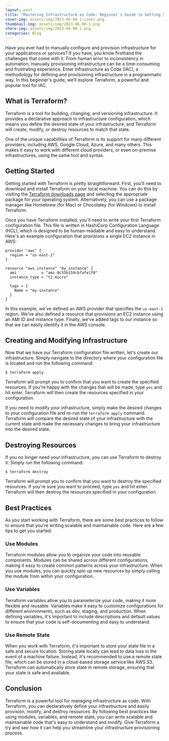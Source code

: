 ```yaml
---
layout: post
title: "Mastering Infrastructure as Code: Beginner's Guide to Getting Started with Terraform"
cover-img: assets/img/2023-06-08-1-cover.png
thumbnail-img: assets/img/2023-06-08-1.png
share-img: assets/img/2023-06-08-1.png
categories: Blog
---
```


Have you ever had to manually configure and provision infrastructure for your applications or services? If you have, you know firsthand the challenges that come with it. From human error to inconsistency in automation, manually provisioning infrastructure can be a time-consuming and frustrating experience. Enter Infrastructure as Code (IAC), a methodology for defining and provisioning infrastructure in a programmatic way. In this beginner's guide, we’ll explore Terraform, a powerful and popular tool for IAC.

## What is Terraform?

Terraform is a tool for building, changing, and versioning infrastructure. It provides a declarative approach to infrastructure configuration, which means you define the desired state of your infrastructure, and Terraform will create, modify, or destroy resources to match that state.

One of the unique capabilities of Terraform is its support for many different providers, including AWS, Google Cloud, Azure, and many others. This makes it easy to work with different cloud providers, or even on-premise infrastructures, using the same tool and syntax.

## Getting Started

Getting started with Terraform is pretty straightforward. First, you'll need to download and install Terraform on your local machine. You can do this by visiting the [Terraform downloads page](https://www.terraform.io/downloads.html) and selecting the appropriate package for your operating system. Alternatively, you can use a package manager like Homebrew (for Mac) or Chocolatey (for Windows) to install Terraform.

Once you have Terraform installed, you'll need to write your first Terraform configuration file. This file is written in HashiCorp Configuration Language (HCL), which is designed to be human-readable and easy to understand. Here's an example configuration that provisions a single EC2 instance in AWS:

```
provider "aws" {
  region = "us-east-1"
}

resource "aws_instance" "my_instance" {
  ami           = "ami-0c55b159cbfafe1f0"
  instance_type = "t2.micro"

  tags = {
    Name = "my-instance"
  }
}
```

In this example, we've defined an AWS provider that specifies the `us-east-1` region. We've also defined a resource that provisions an EC2 instance using an AMI ID and instance type. Finally, we've added tags to our instance so that we can easily identify it in the AWS console.

## Creating and Modifying Infrastructure

Now that we have our Terraform configuration file written, let's create our infrastructure. Simply navigate to the directory where your configuration file is located and run the following command:

```
$ terraform apply
```

Terraform will prompt you to confirm that you want to create the specified resources. If you're happy with the changes that will be made, type `yes` and hit enter. Terraform will then create the resources specified in your configuration.

If you need to modify your infrastructure, simply make the desired changes to your configuration file and re-run the `terraform apply` command. Terraform will compare the desired state of your infrastructure with the current state and make the necessary changes to bring your infrastructure into the desired state.

## Destroying Resources

If you no longer need your infrastructure, you can use Terraform to destroy it. Simply run the following command:

```
$ terraform destroy
```

Terraform will prompt you to confirm that you want to destroy the specified resources. If you're sure you want to proceed, type `yes` and hit enter. Terraform will then destroy the resources specified in your configuration.

## Best Practices

As you start working with Terraform, there are some best practices to follow to ensure that you're writing scalable and maintainable code. Here are a few tips to get you started:

### Use Modules

Terraform modules allow you to organize your code into reusable components. Modules can be shared across different configurations, making it easy to create common patterns across your infrastructure. When you use modules, you can quickly spin up new resources by simply calling the module from within your configuration.

### Use Variables

Terraform variables allow you to parameterize your code, making it more flexible and reusable. Variables make it easy to customize configurations for different environments, such as dev, staging, and production. When defining variables, it's important to include descriptions and default values to ensure that your code is self-documenting and easy to understand.

### Use Remote State

When you work with Terraform, it's important to store your state file in a safe and secure location. Storing state locally can lead to data loss in the event of a machine failure. Instead, it's recommended to use a remote state file, which can be stored in a cloud-based storage service like AWS S3. Terraform can automatically store state in remote storage, ensuring that your state is safe and available.

## Conclusion

Terraform is a powerful tool for managing infrastructure as code. With Terraform, you can declaratively define your infrastructure and easily provision, modify, and destroy resources. By following best practices like using modules, variables, and remote state, you can write scalable and maintainable code that's easy to understand and modify. Give Terraform a try and see how it can help you streamline your infrastructure provisioning process.